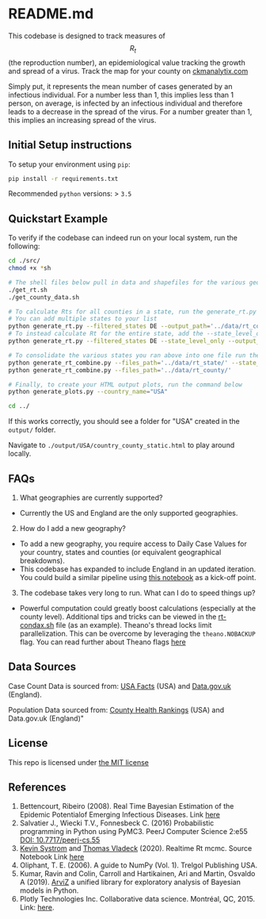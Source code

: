 # README.md

This codebase is designed to track measures of $$R_t$$ (the reproduction number), an epidemiological value tracking the growth and spread of a virus. Track the map for your county on [ckmanalytix.com](https://www.ckmanalytix.com)

Simply put, it represents the mean number of cases generated by an infectious individual.  For a number less than 1, this implies less than 1 person, on average, is infected by an infectious individual and therefore leads to a decrease in the spread of the virus. For a number greater than 1, this implies an increasing spread of the virus.

## Initial Setup instructions

To setup your environment using `pip`: 

```bash
pip install -r requirements.txt
```

Recommended `python` versions: > `3.5`

## Quickstart Example

To verify if the codebase can indeed run on your local system, run the following:

```bash
cd ./src/
chmod +x *sh

# The shell files below pull in data and shapefiles for the various geographies
./get_rt.sh
./get_county_data.sh

# To calculate Rts for all counties in a state, run the generate_rt.py files
# You can add multiple states to your list
python generate_rt.py --filtered_states DE --output_path='../data/rt_county/'
# To instead calculate Rt for the entire state, add the --state_level_only flag
python generate_rt.py --filtered_states DE --state_level_only --output_path='../data/rt_state/'

# To consolidate the various states you ran above into one file run the commands below
python generate_rt_combine.py --files_path='../data/rt_state/' --state_level
python generate_rt_combine.py --files_path='../data/rt_county/'

# Finally, to create your HTML output plots, run the command below
python generate_plots.py --country_name="USA"

cd ../
```

If this works correctly, you should see a folder for "USA" created in the `output/`
folder. 

Navigate to `./output/USA/country_county_static.html` to play around locally.


## FAQs

1. What geographies are currently supported?
- Currently the US and England are the only supported geographies.


2. How do I add a new geography?
- To add a new geography, you require access to Daily Case Values for your country, states and counties (or equivalent geographical breakdowns).
- This codebase has expanded to include England in an updated iteration. You could build a similar pipeline using 
[this notebook](./notebooks/UK-Rt-Generation.ipynb) as a kick-off point.


3. The codebase takes very long to run. What can I do to speed things up?
- Powerful computation could greatly boost calculations (especially at the county level). Additional tips and tricks can be viewed in the [rt-condax.sh](./rt-condax.sh) file (as an example). Theano's thread locks limit parallelization. This can be overcome by leveraging the `theano.NOBACKUP` flag. You can read further about Theano flags [here](http://deeplearning.net/software/theano/library/config.html?highlight=flags)

## Data Sources

Case Count Data is sourced from: [USA Facts](https://usafacts.org/visualizations/coronavirus-covid-19-spread-map/) (USA) and [Data.gov.uk](https://coronavirus.data.gov.uk/) (England).

Population Data sourced from: [County Health Rankings](https://www.countyhealthrankings.org/) (USA) and Data.gov.uk (England)"  

## License

This repo is licensed under [the MIT license](./LICENSE.txt)

## References

1. Bettencourt, Ribeiro (2008). Real Time Bayesian Estimation of the Epidemic Potentialof Emerging Infectious Diseases. Link [here](https://www.ncbi.nlm.nih.gov/pmc/articles/PMC2366072/pdf/pone.0002185.pdf)
2. Salvatier J., Wiecki T.V., Fonnesbeck C. (2016) Probabilistic programming in Python using PyMC3. PeerJ Computer Science 2:e55 [DOI: 10.7717/peerj-cs.55](https://doi.org/10.7717/peerj-cs.55)
3. [Kevin Systrom](https://twitter.com/kevin) and [Thomas Vladeck](https://twitter.com/tvladeck) (2020). Realtime Rt mcmc. Source Notebook Link [here](https://github.com/k-sys/covid-19/blob/master/Realtime%20Rt%20mcmc.ipynb)
4. Oliphant, T. E. (2006). A guide to NumPy (Vol. 1). Trelgol Publishing USA.
5. Kumar, Ravin and Colin, Carroll and Hartikainen, Ari and Martin, Osvaldo A (2019). [ArviZ](https://github.com/arviz-devs/arviz) a unified library for exploratory analysis of Bayesian models in Python.
6. Plotly Technologies Inc. Collaborative data science. Montréal, QC, 2015. Link: [here](https://plot.ly).
